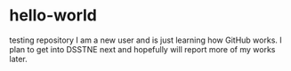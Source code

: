 # hello-world
testing repository 
I am a new user and is just learning how GitHub works. I plan to get into DSSTNE next and hopefully will report more of my works later.
